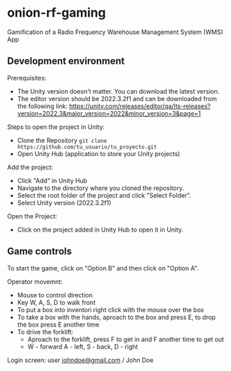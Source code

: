 # onion-rf-gaming

Gamification of a Radio Frequency Warehouse Management System (WMS) App

## Development environment

Prerequisites:

- The Unity version doesn't matter. You can download the latest version.
- The editor version should be 2022.3.2f1 and can be downloaded from the following link: <https://unity.com/releases/editor/qa/lts-releases?version=2022.3&major_version=2022&minor_version=3&page=1>

Steps to open the project in Unity:

- Clone the Repository `git clone https://github.com/tu_usuario/tu_proyecto.git`
- Open Unity Hub (application to store your Unity projects)

Add the project:

- Click "Add" in Unity Hub
- Navigate to the directory where you cloned the repository.
- Select the root folder of the project and click "Select Folder".
- Select Unity version (2022.3.2f1)

Open the Project:

- Click on the project added in Unity Hub to open it in Unity.

## Game controls

To start the game, click on "Option B" and then click on "Option A".

Operator movemnt:

- Mouse to control direction
- Key W, A, S, D to walk front
- To put a box into inventori right click with the mouse over the box
- To take a box with the hands, aproach to the box and press E, to drop the box press E another time
- To drive the forklift:
  - Aproach to the forklift, press F to get in and F another time to get out
  - W - forward A - left, S - back, D - right

Login screen: user johndoe@gmail.com / John Doe
